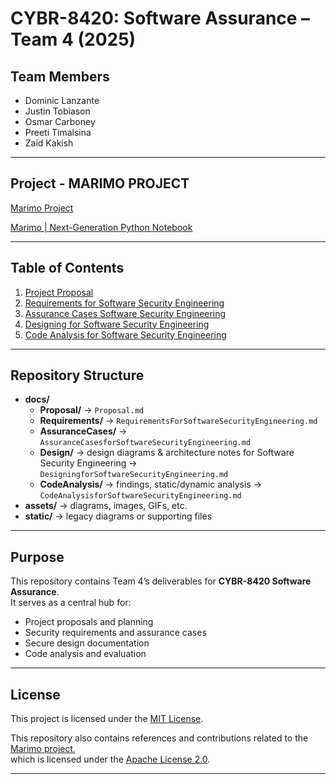 # CYBR-8420: Software Assurance – Team 4 (2025)

## Team Members
- Dominic Lanzante
- Justin Tobiason
- Osmar Carboney
- Preeti Timalsina
- Zaid Kakish

---

## Project - MARIMO PROJECT
[Marimo Project ](https://github.com/marimo-team/marimo) 

[Marimo | Next-Generation Python Notebook](https://marimo.io/)

---

## Table of Contents
1. [Project Proposal](./docs/1.ProjectProposal/Proposal.MD)
2. [Requirements for Software Security Engineering](./docs/2.Requirements/RequirementsForSoftwareSecurityEngineering.md)
3. [Assurance Cases Software Security Engineering](./docs/3.AssuranceCases/AssuranceCasesforSoftwareSecurityEngineering.md)
4. [Designing for Software Security Engineering](./docs/4.Design/DesigningforSoftwareSecurityEngineering.md)
5. [Code Analysis for Software Security Engineering](./docs/5.CodeAnalysis/CodeAnalysisforSoftwareSecurityEngineering.md)

---

## Repository Structure
- **docs/**
  - **Proposal/** → `Proposal.md`
  - **Requirements/** → `RequirementsForSoftwareSecurityEngineering.md`
  - **AssuranceCases/** → `AssuranceCasesforSoftwareSecurityEngineering.md`
  - **Design/** → design diagrams & architecture notes for Software Security Engineering → `DesigningforSoftwareSecurityEngineering.md`
  - **CodeAnalysis/** → findings, static/dynamic analysis → `CodeAnalysisforSoftwareSecurityEngineering.md`
- **assets/** → diagrams, images, GIFs, etc.
- **static/** → legacy diagrams or supporting files

---

## Purpose
This repository contains Team 4’s deliverables for **CYBR-8420 Software Assurance**.  
It serves as a central hub for:
- Project proposals and planning  
- Security requirements and assurance cases  
- Secure design documentation  
- Code analysis and evaluation

---

## License
This project is licensed under the [MIT License](./LICENSE).

This repository also contains references and contributions related to the [Marimo project](https://github.com/marimo-team/marimo),  
which is licensed under the [Apache License 2.0](./APACHE_LICENSE).

---
